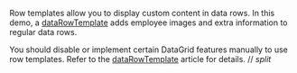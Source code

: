 Row templates allow you to display custom content in data rows. In this demo, a [dataRowTemplate](/Documentation/ApiReference/UI_Components/dxDataGrid/Configuration/#dataRowTemplate) adds employee images and extra information to regular data rows.

You should disable or implement certain DataGrid features manually to use row templates. Refer to the [dataRowTemplate](/Documentation/ApiReference/UI_Components/dxDataGrid/Configuration/#dataRowTemplate) article for details.
// _split_